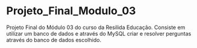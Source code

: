 # Projeto_Final_Modulo_03
Projeto Final do Módulo 03 do curso da Resilida Educação. Consiste em utilizar um banco de dados e através do MySQL criar e resolver perguntas através do banco de dados escolhido.
